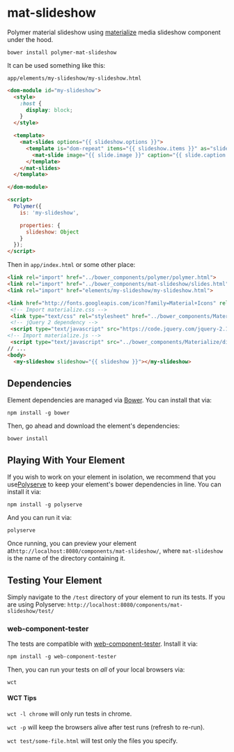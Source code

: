 mat-slideshow
=============

Polymer material slideshow using [materialize](http://materializecss.com/media.html) media slideshow component under the hood.

`bower install polymer-mat-slideshow`

It can be used something like this:

`app/elements/my-slideshow/my-slideshow.html`

```html
<dom-module id="my-slideshow">
  <style>
    :host {
      display: block;
    }
  </style>

  <template>
    <mat-slides options="{{ slideshow.options }}">
      <template is="dom-repeat" items="{{ slideshow.items }}" as="slide">
        <mat-slide image="{{ slide.image }}" caption="{{ slide.caption }}"></mat-slide>
      </template>
    </mat-slides>
  </template>

</dom-module>

<script>
  Polymer({
    is: 'my-slideshow',

    properties: {
      slideshow: Object
    }
  });
</script>
```

Then in `app/index.html` or some other place:

```html
<link rel="import" href="../bower_components/polymer/polymer.html">  
<link rel="import" href="../bower_components/mat-slideshow/slides.html">
<link rel="import" href="elements/my-slideshow/my-slideshow.html">

<link href="http://fonts.googleapis.com/icon?family=Material+Icons" rel="stylesheet">
 <!-- Import materialize.css -->
 <link type="text/css" rel="stylesheet" href="../bower_components/Materialize/dist/css/materialize.min.css"  media="screen,projection"/>
 <!-- jQuery 2 dependency -->
 <script type="text/javascript" src="https://code.jquery.com/jquery-2.1.1.min.js"></script>
<!-- Import materialize.js -->
 <script type="text/javascript" src="../bower_components/Materialize/dist/js/materialize.min.js"></script>
// ...
<body>
  <my-slideshow slideshow="{{ slideshow }}"></my-slideshow>
```

Dependencies
------------

Element dependencies are managed via [Bower](http://bower.io/). You can install that via:

```
npm install -g bower
```

Then, go ahead and download the element's dependencies:

```
bower install
```

Playing With Your Element
-------------------------

If you wish to work on your element in isolation, we recommend that you use[Polyserve](https://github.com/PolymerLabs/polyserve) to keep your element's bower dependencies in line. You can install it via:

```
npm install -g polyserve
```

And you can run it via:

```
polyserve
```

Once running, you can preview your element at`http://localhost:8080/components/mat-slideshow/`, where `mat-slideshow` is the name of the directory containing it.

Testing Your Element
--------------------

Simply navigate to the `/test` directory of your element to run its tests. If you are using Polyserve: `http://localhost:8080/components/mat-slideshow/test/`

### web-component-tester

The tests are compatible with [web-component-tester](https://github.com/Polymer/web-component-tester). Install it via:

```
npm install -g web-component-tester
```

Then, you can run your tests on *all* of your local browsers via:

```
wct
```

#### WCT Tips

`wct -l chrome` will only run tests in chrome.

`wct -p` will keep the browsers alive after test runs (refresh to re-run).

`wct test/some-file.html` will test only the files you specify.
